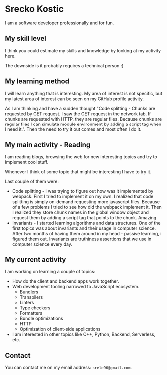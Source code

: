 # Srecko Kostic

I am a software developer professionally and for fun.

## My skill level

I think you could estimate my skills and knowledge by looking at my activity here.

The downside is it probably requires a technical person :)

## My learning method

I will learn anything that is interesting. My area of interest is not specific, but my latest area of interest can be seen on my GitHub profile activity.

As I am thinking and have a sudden thought "Code splitting - Chunks are requested by GET request. I saw the GET request in the network tab. If chunks are requested with HTTP, they are regular files. Because chunks are regular files I can simulate module environment by adding a script tag when I need it.". Then the need to try it out comes and most often I do it.

## My main activity - Reading

I am reading blogs, browsing the web for new interesting topics and try to implement cool stuff.

Whenever I think of some topic that might be interesting I have to try it.

Last couple of them were:

- Code splitting - I was trying to figure out how was it implemented by webpack. First I tried to implement it on my own. I realized that code splitting is simply on-demand requesting more javascript files. Because of a few problems I tried to see how did the webpack implement it. Then I realized they store chunk names in the global window object and request them by adding a script tag that points to the chunk. Amazing.
- Invariants - I started learning algorithms and data structures. One of the first topics was about invariants and their usage in computer science. After two months of having them around in my head - passive learning, i figured them out. Invariants are truthiness assertions that we use in computer science every day.

## My current activity

I am working on learning a couple of topics:

- How do the client and backend apps work together.
- Web development tooling narrowed to JavaScript ecosystem.
  - Bundlers
  - Transpilers
  - Linters
  - Type checkers
  - Formatters
  - Bundle optimizations
  - HTTP
  - Optimization of client-side applications
- I am interested in other topics like C++, Python, Backend, Serverless, etc.

## Contact

You can contact me on my email address: `srele96@gmail.com`.

<!---
srele96/srele96 is a ✨ special ✨ repository because its `README.md` (this file) appears on your GitHub profile.
You can click the Preview link to take a look at your changes.
--->
